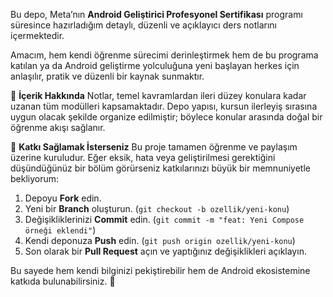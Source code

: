 Bu depo, Meta’nın **Android Geliştirici Profesyonel Sertifikası** programı süresince hazırladığım detaylı, düzenli ve açıklayıcı ders notlarını içermektedir.

Amacım, hem kendi öğrenme sürecimi derinleştirmek hem de bu programa katılan ya da Android geliştirme yolculuğuna yeni başlayan herkes için anlaşılır, pratik ve düzenli bir kaynak sunmaktır.

🌱 **İçerik Hakkında**
Notlar, temel kavramlardan ileri düzey konulara kadar uzanan tüm modülleri kapsamaktadır. Depo yapısı, kursun ilerleyiş sırasına uygun olacak şekilde organize edilmiştir; böylece konular arasında doğal bir öğrenme akışı sağlanır.

🤲 **Katkı Sağlamak İsterseniz**
Bu proje tamamen öğrenme ve paylaşım üzerine kuruludur. Eğer eksik, hata veya geliştirilmesi gerektiğini düşündüğünüz bir bölüm görürseniz katkılarınızı büyük bir memnuniyetle bekliyorum:

1. Depoyu **Fork** edin.
2. Yeni bir **Branch** oluşturun. (`git checkout -b ozellik/yeni-konu`)
3. Değişikliklerinizi **Commit** edin. (`git commit -m "feat: Yeni Compose örneği eklendi"`)
4. Kendi deponuza **Push** edin. (`git push origin ozellik/yeni-konu`)
5. Son olarak bir **Pull Request** açın ve yaptığınız değişiklikleri açıklayın.

Bu sayede hem kendi bilginizi pekiştirebilir hem de Android ekosistemine katkıda bulunabilirsiniz. 🚀
